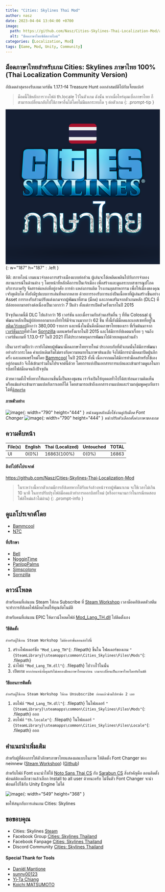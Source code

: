 ```yaml
---
title: "Cities: Skylines Thai Mod"
author: nasz
date: 2023-04-04 13:04:00 +0700
image:
  path: https://github.com/Nasz/Cities-Skylines-Thai-Localization-Mod/assets/384751/b08e3ace-7b5c-4835-a9ff-6fb46876fb9a
  alt: "ม็อดภาษาไทยซิตีสกายไลน์"
categories: [Localization, Mod]
tags: [Game, Mod, Unity, Community]
---
```


## ม็อดภาษาไทยสำหรับเกม Cities: Skylines ภาษาไทย 100% (Thai Localization Community Version)
  อัปเดตล่าสุดรองรับเกมเวอร์ชัน 1.17.1-f4 Treasure Hunt ออกล่าสมบัติไปกับเจี๊ยบเปอร์

  > ม็อดนี้ใช้หลักการวางไฟล์ th.locale ไว้ในตัวเกม ดังนั้น หากเมื่อไหร่คุณเบื่อภาษาไทย ก็สามารถเปลี่ยนกลับไปใช้ภาษาอื่นได้โดยไม่มีผลกระทบได ๆ ต่อตัวเกม
  {: .prompt-tip }

  ![Desktop View](https://github.com/Nasz/Cities-Skylines-Thai-Localization-Mod/blob/main/assets/img/thumb.png?raw=true){: w="187" h="187" : .left }

  ซิตี: สกายไลน์ เกมแนวจำลองการสร้างเมืองแบบย่อส่วน ผู้เล่นจะได้เพลิดเพลินไปกับการจำลองสถานการณ์ในด้านต่าง ๆ โดยหน้าที่หลักคือการเป็นเจ้าเมือง เพื่อสร้างและดูแลระบบสาธารณูปโภค บริการภาครัฐ จัดสรรค์แหล่งที่อยู่อาศัย การค้า แหล่งการผลิต โรงงานอุตสาหกรรม เพื่อให้เมืองของคุณเจริญเติบโต ทั้งยังมีรูปแบบการเล่นที่หลากหลาย ด้วยการรองรับการแบ่งปันเนื้อหาที่ผู้เล่นสร้างขึ้นอย่าง Asset การรองรับส่วนปรับแต่งเกมจากผู้พัฒนาที่สาม (ม็อด) และภาคเสริมจากตัวเกมหลัก (DLC) ที่ปล่อยออกมาอย่างต่อเนื่องเป็นเวลากว่า 7 ปีแล้ว ตั้งแต่การเปิดตัวครั้งแรกในปี 2015

  ปัจจุบันเกมนี้มี DLC ไปแล้วกว่า 16 เวอร์ชัน และเมื่อรวมกับส่วนเสริมอื่น ๆ ที่ทีม Colossal ผู้พัฒนาหลักเป็นผู้ปล่อยออกมาเองก็ทำให้มีจำนวนมากกว่า 62 ชิ้น ทั้งนี้ยังมีม็อดและแอสเซทที่อยู่ใน[สตีมเวิร์กชอป](https://steamcommunity.com/app/255710/workshop/)อีกกว่า 380,000 รายการ และหนึ่งในนั้นคือม็อดภาษาไทยของเรา ที่เริ่มต้นมาจาก[เวอร์ชันแรก](https://steamcommunity.com/sharedfiles/filedetails/?id=417245527)ที่ทำโดย [Sornzilla](https://steamcommunity.com/id/sornzillatte) เผยแพร่ครั้งแรกในปี 2015 และได้มีการอัปเดตมาเรื่อย ๆ จนถึงเวอร์ชันเกมที่ 1.13.0-f7 ในปี 2021 ก็ได้ประกาศหยุดการพัฒนาไปด้วยเหตุผลส่วนตัว 

  เป็นเวลาร่วมปีกว่า เรายังไม่พบผู้พัฒนาม็อดภาษาไทยรายใหม่ ประกอบกับที่ตัวเกมนั้นได้มีการพัฒนาอย่างก้าวกระโดด คำแปลเดิมเริ่มไม่ตรงกับความหมายในภาษาต้นฉบับ จึงได้มีการนำม็อดมาปัดฝุ่นอีกครั้ง และเผยแพร่ใหม่โดย [Bammcool](https://steamcommunity.com/id/bammcool2546) ในปี 2023 ทั้งนี้ เนื่องจากผมได้มีการทำม็อดสำหรับใช้เองอยู่ก่อนแล้ว จึงได้เข้ามาร่วมในโปรเจกต์นี้ด้วย โดยการแบ่งปันเอกสารการแปลและเข้ามาร่วมดูแลในการบิลท์ไฟล์ม็อดจนถึงปัจจุบัน

  ด้วยความตั้งใจที่อยากให้ผลงานชิ้นนี้เป็นของชุมชน เราจึงเปิดให้บุคคลทั่วไปได้สะท้อนความคิดเห็นหรือแม้แต่จะเข้ามารวมแปลกับเราเลยก็ได้ โดยสามารถเข้าถึงเอกสารงานแปลและร่วมกลุ่มพูดคุบกับเราได้ที่[ดิสคอร์ด](https://discord.gg/HSYPKfdJfr)

#### ภาพตัวอย่าง
  ![image](https://github.com/Nasz/Cities-Skylines-Thai-Localization-Mod/assets/384751/2f1c8f8b-b31e-44e8-951d-2afb30291d43){: width="790" height="444" }
  _หน้าเมนูหลักเมื่อใช้งานคู่กับม็อด Font Changer_
  ![image](https://github.com/Nasz/Cities-Skylines-Thai-Localization-Mod/assets/384751/e44142aa-ce06-480e-9c4c-49b3a5561538){: width="790" height="444" }
  _หน้าปรับตัวเลือกตั้งค่าภาษาของเกม_

## ความคืบหน้า

  | File(s)             | English      | Thai (Localized) | Untouched     | TOTAL |
  |---------------------|:-------------|:-----------------|:--------------|:------|
  | UI                  | 0(0%)        | 16863(100%)      | 0(0%)         | 16863 |

#### ลิงก์ไปยังโปรเจกต์
  <https://github.com/Nasz/Cities-Skylines-Thai-Localization-Mod>


  > ในระหว่างนี้หากตัวเกมมีการอัปเดทหากได้รับแจ้งล้วงหน้าจากผู้พัฒนาเกม จะใช้เวลาไม่เกิน 10 นาที ในการปรับปรุงไฟล์ม็อดแล้วทำการออกบิลท์ใหม่ (หรืออาจนานกว่าในกรณีทดสอบไฟล์ใหม่แล้วไม่ผ่าน)
  {: .prompt-info }

## ดูแลโปรเจกต์โดย 
  - [Bammcool](https://steamcommunity.com/id/bammcool2546)
  - [N7C](https://steamcommunity.com/id/n7c_th)

#### ที่ปรึกษา
  - [Bell](https://steamcommunity.com/id/bellraksit/)
  - [NogginTime](https://steamcommunity.com/id/NogginNS)
  - [PanlopPalms](https://steamcommunity.com/id/armsplams)
  - [Simscolony](https://steamcommunity.com/id/animenagi)
  - [Sornzilla](https://steamcommunity.com/id/sornzillatte)

## ดาวน์โหลด
  สำหรับคนที่เล่นบน Steam ให้กด Subscribe ที่ [Steam Workshop](https://steamcommunity.com/sharedfiles/filedetails/?id=2920706399) เวลาม็อดอัปเดตตัวสตีมจะทำการอัปเดตไฟล์ม็อดใหม่ให้คุณอัตโนมัติ

  สำหรับคนที่เล่นบน EPIC ให้ดาวน์โหลดไฟล์ [Mod_Lang_TH.dll](https://github.com/Nasz/Cities-Skylines-Mod_Lang_TH/releases/latest) ไปติดตั้งเอง

#### วิธีติดตั้ง
  `สำหรับผู้ใช้งาน Steam Workshop ไม่ต้องทำขั้นตอนต่อไปนี้`
  1. สร้างโฟลเดอร์ชื่อ `"Mod_Lang_TH"`{: .filepath} ขึ้นใน โฟลเดอร์ของเกม `"{SteamLibrary}\steamapps\common\Cities_Skylines\Files\Mods"`{: .filepath}
  2. นำไฟล์ `"Mod_Lang_TH.dll"`{: .filepath} ไปวางใว้ในนั้น
  3. เปิดเกม `หากก่อนหน้านี้คุณยังไม่เคยลงม็อดภาษาไทยมาก่อน เกมจะเปลี่ยนเป็นภาษาไทยโดยอัตโนมัติ`

#### วิธีถอนการติดตั้ง
  `สำหรับผู้ใช้งาน Steam Workshop ให้กด Unsubscribe ก่อนแล้วข้ามไปทำข้อ 2 เลย`
  1. ลบไฟล์ `"Mod_Lang_TH.dll"`{: .filepath} ในโฟลเดอร์ `"{SteamLibrary}\steamapps\common\Cities_Skylines\Files\Mods"`{: .filepath} ออก
  2. ลบไฟล์ `"th.locale"`{: .filepath} ในโฟลเดอร์ `"{SteamLibrary}\steamapps\common\Cities_Skylines\Files\Locale"`{: .filepath} ออก

## คำแนะนำเพิ่มเติม
สำหรับผู้ที่ต้องการให้ตัวอักษรภาษาไทยแสดงผลแบบในภาพ 
ให้ติดตั้ง Font Changer ของ neinnew ([Steam Workshop](https://steamcommunity.com/sharedfiles/filedetails/?id=2981354344)) ([Github](https://github.com/neinnew/FontChanger/releases/latest))

สำหรับไฟล์ Font แนะนำให้ใช้ [Noto Sans Thai CS](https://github.com/Nasz/Cities-Skylines-Thai-Localization-Mod/releases/download/v1.16/NotoSansThaiCS-Regular.ttf) กับ [Sarabun CS](https://github.com/Nasz/Cities-Skylines-Thai-Localization-Mod/releases/download/v1.16/Sarabun-CS.ttf)
สิ่งสำคัญคือ ตอนติดตั้งฟอนต์ต้องคลิ๊กขวาแล้วเลือก Install to all user ด้วยนะครับ ไม่งั้นตัว Font Changer จะนำฟอนต์ไปใช้กับ Unity Engine ไม่ได้

![image](https://user-images.githubusercontent.com/384751/230114452-8bbc7978-1ec9-4439-a744-be9fb5f44ba1.png){: width="549" height="368" }

ขอให้สนุกกับการเล่นเกม Cities: Skylines 

## ขอขอบคุณ
  + Cities: Skylines [Steam](https://store.steampowered.com/app/255710/)
  + Facebook Group [Cities: Skylines Thailand](https://www.facebook.com/groups/CitiesSkylinesThailand)
  + Facebook Fanpage [Cities: Skylines Thailand](https://www.facebook.com/CSGameTH)
  + Discord Community [Cities: Skylines Thailand](https://discord.gg/Cjg95ABZ8m)


#### Special Thank for Tools
  - [Daniël Mantione](https://steamcommunity.com/profiles/76561198074517378)
  - [sunny00123](https://github.com/sunny00123)
  - [Yi-Ta Chiang](https://github.com/ccpz)
  - [Koichi MATSUMOTO](https://github.com/mzch)